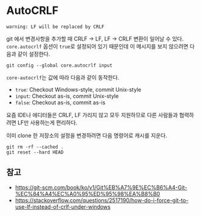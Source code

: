 # AutoCRLF

    warning: LF will be replaced by CRLF

git 에서 변경사항을 추가할 때 CRLF -> LF, LF -> CRLF 변환이 일어날 수 있다. `core.autocrlf` 옵션이 `true`로 설정되어 있기 때문인데 이 메시지를 보지 않으려면 다음과 같이 설정한다.

    git config --global core.autocrlf input

`core-autocrlf`는 값에 따라 다음과 같이 동작한다.

- `true`: Checkout Windows-style, commit Unix-style
- `input`: Checkout as-is, commit Unix-style
- `false`: Checkout as-is, commit as-is

요즘 IDE나 에디터들은 CRLF, LF 가리지 않고 모두 지원하므로 다른 사람들과 협력하려면 LF만 사용하는게 편리하다.

이미 clone 한 저장소의 설정을 변경하려면 다음 명령어로 캐시를 지운다.

    git rm -rf --cached .
    git reset --hard HEAD

## 참고

- <https://git-scm.com/book/ko/v1/Git%EB%A7%9E%EC%B6%A4-Git-%EC%84%A4%EC%A0%95%ED%95%98%EA%B8%B0>
- <https://stackoverflow.com/questions/2517190/how-do-i-force-git-to-use-lf-instead-of-crlf-under-windows>
